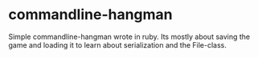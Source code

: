 # commandline-hangman
Simple commandline-hangman wrote in ruby.
Its mostly about saving the game and loading it to learn about serialization and the File-class.
